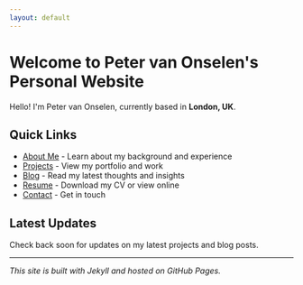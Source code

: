 ```yaml
---
layout: default
---
```


# Welcome to Peter van Onselen's Personal Website

Hello! I'm Peter van Onselen, currently based in **London, UK**.

## Quick Links

- [About Me](/about/) - Learn about my background and experience
- [Projects](/projects/) - View my portfolio and work
- [Blog](/blog/) - Read my latest thoughts and insights
- [Resume](/resume/) - Download my CV or view online
- [Contact](/contact/) - Get in touch

## Latest Updates

Check back soon for updates on my latest projects and blog posts.

---

*This site is built with Jekyll and hosted on GitHub Pages.*
